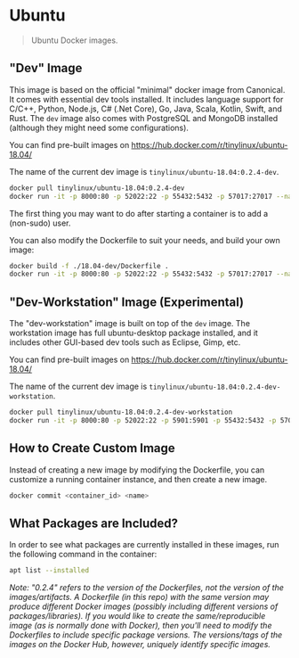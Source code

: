 # Ubuntu
> Ubuntu Docker images.


## "Dev" Image

This image is based on the official "minimal" docker image from Canonical.
It comes with essential dev tools installed.
It includes language support for C/C++, Python, Node.js, C# (.Net Core), Go, Java, Scala, Kotlin, Swift, and Rust.
The `dev` image also comes with PostgreSQL and MongoDB installed (although they might need some configurations).

You can find pre-built images on https://hub.docker.com/r/tinylinux/ubuntu-18.04/

The name of the current dev image is `tinylinux/ubuntu-18.04:0.2.4-dev`.

<!--
docker build -f ./18.04-dev/Dockerfile -t tinylinux/ubuntu-18.04:0.2.4-dev .
docker run -it --rm -p 8000:80 -p 52022:22 -p 55432:5432 -p 57017:27017 --name ubuntu-18.04-dev <image_id>
docker push tinylinux/ubuntu-18.04:0.2.4-dev
docker run -it -p 8000:80 -p 52022:22 -p 55432:5432 -p 57017:27017 --name ubuntu-18.04-dev tinylinux/ubuntu-18.04:0.2.4-dev
-->

```bash
docker pull tinylinux/ubuntu-18.04:0.2.4-dev
docker run -it -p 8000:80 -p 52022:22 -p 55432:5432 -p 57017:27017 --name my-dev-ubuntu tinylinux/ubuntu-18.04:0.2.4-dev
```

The first thing you may want to do after starting a container is to add a (non-sudo) user.


You can also modify the Dockerfile to suit your needs, and build your own image:

```bash
docker build -f ./18.04-dev/Dockerfile .
docker run -it -p 8000:80 -p 52022:22 -p 55432:5432 -p 57017:27017 --name my-own-ubuntu <image_id>
```


<!--
** Configure postgresql:
su postgres
psql
\password
psql -h localhost -U postgres
-->

<!--
adduser user
-->


## "Dev-Workstation" Image (Experimental)

The "dev-workstation" image is built on top of the `dev` image.
The workstation image has full ubuntu-desktop package installed,
and it includes other GUI-based dev tools such as Eclipse, Gimp, etc.

You can find pre-built images on https://hub.docker.com/r/tinylinux/ubuntu-18.04/

The name of the current dev image is `tinylinux/ubuntu-18.04:0.2.4-dev-workstation`.

<!--
docker build -f ./18.04-dev-workstation/Dockerfile -t tinylinux/ubuntu-18.04:0.2.4-dev-workstation .
docker run -it --rm -p 8000:80 -p 52022:22 -p 5901:5901 -p 55432:5432 -p 57017:27017 --name ubuntu-18.04-workstation <image_id>
docker push tinylinux/ubuntu-18.04:0.2.4-dev-workstation
docker run -it -p 8000:80 -p 52022:22 -p 5901:5901 -p 55432:5432 -p 57017:27017 --name ubuntu-18.04-workstation tinylinux/ubuntu-18.04:0.2.4-dev-workstation
-->

```bash
docker pull tinylinux/ubuntu-18.04:0.2.4-dev-workstation
docker run -it -p 8000:80 -p 52022:22 -p 5901:5901 -p 55432:5432 -p 57017:27017 --name my-workstation-ubuntu tinylinux/ubuntu-18.04:0.2.4-dev-workstation
```


## How to Create Custom Image

Instead of creating a new image by modifying the Dockerfile,
you can customize a running container instance,
and then create a new image.


```bash
docker commit <container_id> <name>  
```


## What Packages are Included?

In order to see what packages are currently installed in these images,
run the following command in the container:

```bash
apt list --installed
```

_Note: "0.2.4" refers to the version of the Dockerfiles, not the version of the images/artifacts. A Dockerfile (in this repo) with the same version may produce different Docker images (possibly including different versions of packages/libraries)._
_If you would like to create the same/reproducible image (as is normally done with Docker), then you'll need to modify the Dockerfiles to include specific package versions._
_The versions/tags of the images on the Docker Hub, however, uniquely identify specific images._
